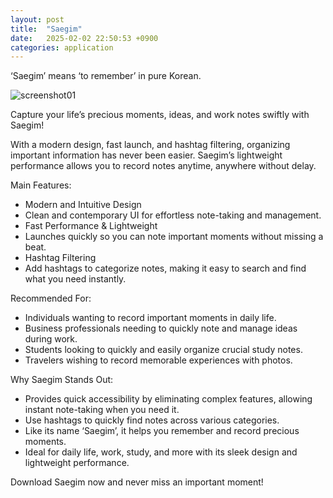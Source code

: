 ```yaml
---
layout: post
title:  "Saegim"
date:   2025-02-02 22:50:53 +0900
categories: application
---
```

‘Saegim’ means ‘to remember’ in pure Korean.

![screenshot01](/viewpoint/assets/images/screenshot01.png)

Capture your life’s precious moments, ideas, and work notes swiftly with Saegim!

With a modern design, fast launch, and hashtag filtering, organizing important information has never been easier. Saegim’s lightweight performance allows you to record notes anytime, anywhere without delay.

Main Features:
- Modern and Intuitive Design
- Clean and contemporary UI for effortless note-taking and management.
- Fast Performance & Lightweight
- Launches quickly so you can note important moments without missing a beat.
- Hashtag Filtering
- Add hashtags to categorize notes, making it easy to search and find what you need instantly.

Recommended For:
- Individuals wanting to record important moments in daily life.
- Business professionals needing to quickly note and manage ideas during work.
- Students looking to quickly and easily organize crucial study notes.
- Travelers wishing to record memorable experiences with photos.

Why Saegim Stands Out:
- Provides quick accessibility by eliminating complex features, allowing instant note-taking when you need it.
- Use hashtags to quickly find notes across various categories.
- Like its name ‘Saegim’, it helps you remember and record precious moments.
- Ideal for daily life, work, study, and more with its sleek design and lightweight performance.

Download Saegim now and never miss an important moment!
